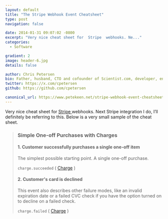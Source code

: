 ```yaml
---
layout: default
title: "The Stripe Webhook Event Cheatsheet"
type: post
navigation: false

date: 2014-01-31 09:07:02 -0800
excerpt: "Very nice cheat sheet for  Stripe  webhooks. Ne..."
categories:
  - Software

gradient: 2
image: header-6.jpg
details: false

author: Chris Petersen
bio: Father, husband, CTO and cofounder of Scientist.com, developer, entrepreneur and technologist.
twitter: https://x.com/cpetersen
github: https://github.com/cpetersen

canonical_url: https://www.petekeen.net/stripe-webhook-event-cheatsheet
---
```



 Very nice cheat sheet for  [Stripe ](http://stripe.com) webhooks. Next Stripe integration I do, I’ll definitely be referring to this. Below is a very small sample of the cheat sheet.

 >
 >
 > ### Simple One-off Purchases with Charges
 >
 >
 >
 > #### 1. Customer successfully purchases a single one-off item
 >
 >
 >
 > The simplest possible starting point. A single one-off purchase.
 >
 >   `charge.succeeded` ( [Charge](https://stripe.com/docs/api#charges) )
 >
 > #### 2. Customer's card is declined
 >
 >
 >
 > This event also describes other failure modes, like an invalid expiration date or a failed CVC check if you have the option turned on to decline on a failed check.
 >
 >   `charge.failed` ( [Charge](https://stripe.com/docs/api#charges) )

